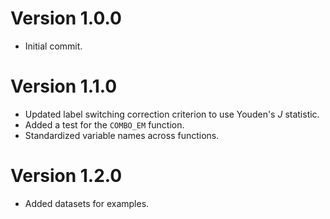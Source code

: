 # Version 1.0.0
- Initial commit.

# Version 1.1.0
- Updated label switching correction criterion to use Youden's $J$ statistic.
- Added a test for the `COMBO_EM` function.
- Standardized variable names across functions.

# Version 1.2.0
- Added datasets for examples.